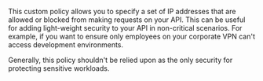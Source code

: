 This custom policy allows you to specify a set of IP addresses that are allowed
or blocked from making requests on your API. This can be useful for adding
light-weight security to your API in non-critical scenarios. For example, if you
want to ensure only employees on your corporate VPN can't access development
environments.

Generally, this policy shouldn't be relied upon as the only security for
protecting sensitive workloads.
